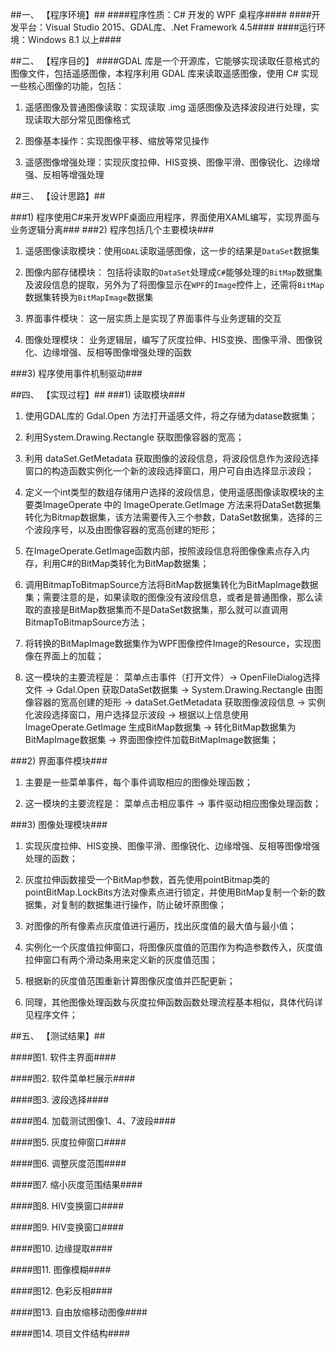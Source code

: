 ##一、	【程序环境】##
####程序性质：C# 开发的 WPF 桌程序####
####开发平台：Visual Studio 2015、GDAL库、.Net Framework 4.5####
####运行环境：Windows 8.1 以上####

##二、	【程序目的】
####GDAL 库是一个开源库，它能够实现读取任意格式的图像文件，包括遥感图像，本程序利用 GDAL 库来读取遥感图像，使用 C# 实现一些核心图像的功能，包括：

1.	遥感图像及普通图像读取：实现读取 .img 遥感图像及选择波段进行处理，实现读取大部分常见图像格式

2.	图像基本操作：实现图像平移、缩放等常见操作 

3.	遥感图像增强处理：实现灰度拉伸、HIS变换、图像平滑、图像锐化、边缘增强、反相等增强处理

##三、	【设计思路】##

###1)	程序使用C#来开发WPF桌面应用程序，界面使用XAML编写，实现界面与业务逻辑分离###
###2)	程序包括几个主要模块###

1.	遥感图像读取模块：使用`GDAL`读取遥感图像，这一步的结果是`DataSet`数据集

2.	图像内部存储模块： 包括将读取的`DataSet`处理成`C#`能够处理的`BitMap`数据集及波段信息的提取，另外为了将图像显示在`WPF`的`Image`控件上，还需将`BitMap`数据集转换为`BitMapImage`数据集

3.	界面事件模块： 这一层实质上是实现了界面事件与业务逻辑的交互

4.	图像处理模块： 业务逻辑层，编写了灰度拉伸、HIS变换、图像平滑、图像锐化、边缘增强、反相等图像增强处理的函数

###3)	程序使用事件机制驱动###

##四、	【实现过程】##
###1)	读取模块###

1.	使用GDAL库的 Gdal.Open 方法打开遥感文件，将之存储为datase数据集；

2.	利用System.Drawing.Rectangle 获取图像容器的宽高；

3.	利用 dataSet.GetMetadata 获取图像的波段信息，将波段信息作为波段选择窗口的构造函数实例化一个新的波段选择窗口，用户可自由选择显示波段；

4.	定义一个int类型的数组存储用户选择的波段信息，使用遥感图像读取模块的主要类ImageOperate 中的 ImageOperate.GetImage 方法来将DataSet数据集转化为Bitmap数据集，该方法需要传入三个参数，DataSet数据集，选择的三个波段序号，以及由图像容器的宽高创建的矩形；

5.	在ImageOperate.GetImage函数内部，按照波段信息将图像像素点存入内存，利用C#的BitMap类转化为BitMap数据集；

6.	调用BitmapToBitmapSource方法将BitMap数据集转化为BitMapImage数据集；需要注意的是，如果读取的图像没有波段信息，或者是普通图像，那么读取的直接是BitMap数据集而不是DataSet数据集，那么就可以直调用BitmapToBitmapSource方法；

7.	将转换的BitMapImage数据集作为WPF图像控件Image的Resource，实现图像在界面上的加载；

8.	这一模块的主要流程是： 菜单点击事件（打开文件）-> OpenFileDialog选择文件 -> Gdal.Open 获取DataSet数据集 -> System.Drawing.Rectangle 由图像容器的宽高创建的矩形 -> dataSet.GetMetadata 获取图像波段信息 -> 实例化波段选择窗口，用户选择显示波段 -> 根据以上信息使用 ImageOperate.GetImage 生成BitMap数据集 -> 转化BitMap数据集为BitMapImage数据集 -> 界面图像控件加载BitMapImage数据集；

###2)	界面事件模块###

1.	主要是一些菜单事件，每个事件调取相应的图像处理函数；

2.	这一模块的主要流程是： 菜单点击相应事件 -> 事件驱动相应图像处理函数；

###3)	图像处理模块###

1.	实现灰度拉伸、HIS变换、图像平滑、图像锐化、边缘增强、反相等图像增强处理的函数；

2.	灰度拉伸函数接受一个BitMap参数，首先使用pointBitmap类的pointBitMap.LockBits方法对像素点进行锁定，并使用BitMap复制一个新的数据集，对复制的数据集进行操作，防止破坏原图像；

3.	对图像的所有像素点灰度值进行遍历，找出灰度值的最大值与最小值；

4.	实例化一个灰度值拉伸窗口，将图像灰度值的范围作为构造参数传入，灰度值拉伸窗口有两个滑动条用来定义新的灰度值范围；

5.	根据新的灰度值范围重新计算图像灰度值并匹配更新；

6.	同理，其他图像处理函数与灰度拉伸函数函数处理流程基本相似，具体代码详见程序文件；

##五、	【测试结果】##

####图1. 软件主界面####

####图2. 软件菜单栏展示####

####图3. 波段选择####

####图4. 加载测试图像1、4、7波段####

####图5. 灰度拉伸窗口####

####图6. 调整灰度范围####

####图7. 缩小灰度范围结果####

####图8. HIV变换窗口####

####图9. HIV变换窗口####

####图10. 边缘提取####

####图11. 图像模糊####

####图12. 色彩反相####

####图13. 自由放缩移动图像####

####图14. 项目文件结构####


